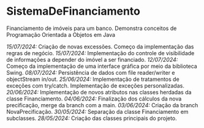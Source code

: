 # SistemaDeFinanciamento
 Financiamento de imóveis para um banco. Demonstra conceitos de Programação Orientada a Objetos em Java

*15/07/2024:* Criação de novas excessões.
              Começo da implementação das regras de negócio.
*15/07/2024:* Implementação do controle de visibilidade de informações a depender do imóvel a ser financiado.
*12/07/2024:* Começo da implementação de uma interface gráfica por meio da biblioteca Swing.
*08/07/2024:* Persistência de dados com file reader/writer e objectStream in/out.
*25/06/2024:* Implementação de tratamentos de exceções com try/catch.
              Implementação de exceções personalizadas.
*20/06/2024:* Implementação de novos atributos nas classes herdadas da classe Financiamento.
*04/06/2024:* Finalização dos cálculos da nova precificação, merge da branch com a main.
*03/06/2024:* Criação da branch NovaPrecificação.
*30/05/2024:* Separação da classe Financiamento em subclasses.
*28/05/2024:* Criação das classes principais do projeto.